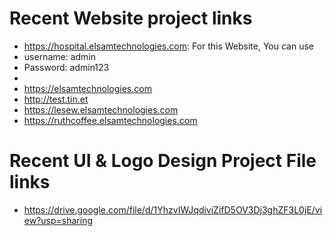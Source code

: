 # Recent Website project links
- https://hospital.elsamtechnologies.com: For this Website, You can use 
- username: admin
- Password: admin123
- 
- https://elsamtechnologies.com
- http://test.tin.et
- https://lesew.elsamtechnologies.com
- https://ruthcoffee.elsamtechnologies.com





# Recent UI & Logo Design Project File links
- https://drive.google.com/file/d/1YhzvIWJqdiviZifD5OV3Dj3ghZF3L0jE/view?usp=sharing
